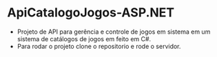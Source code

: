 # ApiCatalogoJogos-ASP.NET

* Projeto de API  para gerência e controle de jogos em sistema em um sistema de catálogos de jogos em feito em C#.<br/>
* Para rodar o projeto clone o repositorio e rode o servidor.
